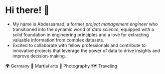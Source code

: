 # Hi there! 👋
- My name is Abdessamad, a former _project management engineer_ who transitioned into the dynamic world of _data science_, equipped with a solid foundation in engineering principles and a love for extracting valuable information from complex datasets.
- Excited to collaborate with fellow professionals and contribute to innovative projects that leverage the power of data to drive insights and improve decision-making.

🌍 Germany
🥋 Martial arts
📸 Photography
🗺️ Traveling




